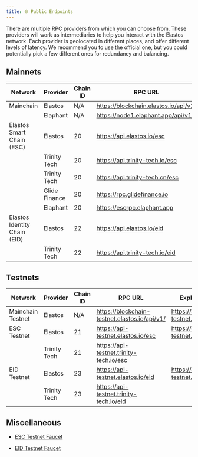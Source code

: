 ```yaml
---
title: 🌐 Public Endpoints
---
```


There are multiple RPC providers from which you can choose from. These providers will work as intermediaries to help you interact with the Elastos network. Each provider is geolocated in different places, and offer different levels of latency. We recommend you to use the official one, but you could potentially pick a few different ones for redundancy and balancing.

## Mainnets

| Network                      | Provider      | Chain ID | RPC URL                               | Explorer URL                  |
| ---------------------------- | ------------- | -------- | ------------------------------------- | ----------------------------- |
| Mainchain                    | Elastos       | N/A      | https://blockchain.elastos.io/api/v1/ | https://blockchain.elastos.io |
|                              | Elaphant      | N/A      | https://node1.elaphant.app/api/v1/    |                               |
| Elastos Smart Chain (ESC)    | Elastos       | 20       | https://api.elastos.io/esc            | https://esc.elastos.io        |
|                              | Trinity Tech  | 20       | https://api.trinity-tech.io/esc       |                               |
|                              | Trinity Tech  | 20       | https://api.trinity-tech.cn/esc       |                               |
|                              | Glide Finance | 20       | https://rpc.glidefinance.io           |                               |
|                              | Elaphant      | 20       | https://escrpc.elaphant.app           |                               |
| Elastos Identity Chain (EID) | Elastos       | 22       | https://api.elastos.io/eid            | https://eid.elastos.io/       |
|                              | Trinity Tech  | 22       | https://api.trinity-tech.io/eid       |                               |

## Testnets

| Network           | Provider     | Chain ID | RPC URL                                       | Explorer URL                          |
| ----------------- | ------------ | -------- | --------------------------------------------- | ------------------------------------- |
| Mainchain Testnet | Elastos      | N/A      | https://blockchain-testnet.elastos.io/api/v1/ | https://blockchain-testnet.elastos.io |
| ESC Testnet       | Elastos      | 21       | https://api-testnet.elastos.io/esc            | https://esc-testnet.elastos.io/       |
|                   | Trinity Tech | 21       | https://api-testnet.trinity-tech.io/esc       |                                       |
| EID Testnet       | Elastos      | 23       | https://api-testnet.elastos.io/eid            | https://eid-testnet.elastos.io/       |
|                   | Trinity Tech | 23       | https://api-testnet.trinity-tech.io/eid       |

## Miscellaneous

- [ESC Testnet Faucet](https://esc-faucet.elastos.io/)

- [EID Testnet Faucet](https://eid-faucet.elastos.io/)
